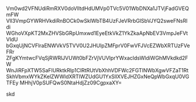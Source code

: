 Vm0wd2VFNUdiRmRXV0doVlltdHdUMVp0TVc5V01WbDNXa1JTVjFadGVEQmFW
Vll3VmpGYWRHVkdiRnBOCk0wSklWbTB4UzFJeVRrbGlSbVJYQ2sweFNsRldi
WGhoVXpKT2MxZHVSbGRpUmxwd1EyeEtkVkZ1YkZkaApNbEV3VmpJeFVtVldU
bGxqUjNCVFlraENWVkV5TVV0U2JHUlpZMFprV0FwVFJVcEZWbXRTUzFVeFRr
ZFgKYmtwcFVqSjRWRlJVUWt0bFZrVjVUVlprYWxacldsWldiWGhMVkdkd2FW
WnJiRFpXTW5SaFlURktkRlp1ClRtRUtVbXhhVDFWc2FGTlNWbXgwVFZaT1Rt
SkhVbmxWYkZKelZWWldXRTlWZUdGU1YxSllXVEJHZGxNeQpWbGxqU0VGTFEy
MHhjV0pSUFQwS0NtaHdjZz09CgpxaXY=

skd